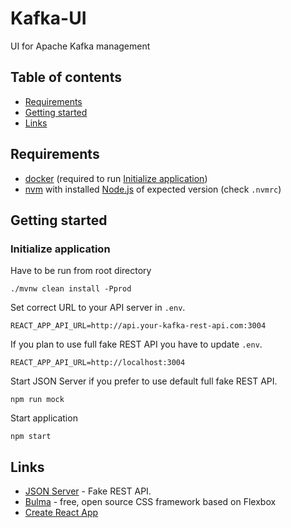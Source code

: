 # Kafka-UI
UI for Apache Kafka management

## Table of contents
- [Requirements](#requirements)
- [Getting started](#getting-started)
- [Links](#links)

## Requirements
- [docker](https://www.docker.com/get-started) (required to run [Initialize application](#initialize-application))
- [nvm](https://github.com/nvm-sh/nvm) with installed [Node.js](https://nodejs.org/en/) of expected version (check `.nvmrc`)

## Getting started
### Initialize application
Have to be run from root directory
```
./mvnw clean install -Pprod
```
Set correct URL to your API server in `.env`.
```
REACT_APP_API_URL=http://api.your-kafka-rest-api.com:3004
```
If you plan to use full fake REST API you have to update `.env`.
```
REACT_APP_API_URL=http://localhost:3004
```
Start JSON Server if you prefer to use default full fake REST API.
```
npm run mock
```
Start application
```
npm start
```

## Links

* [JSON Server](https://github.com/typicode/json-server) - Fake REST API.
* [Bulma](https://bulma.io/documentation/) - free, open source CSS framework based on Flexbox
* [Create React App](https://github.com/facebook/create-react-app)
